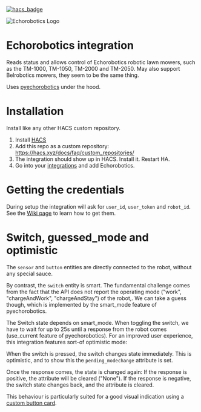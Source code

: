 [![hacs_badge](https://img.shields.io/badge/HACS-Custom-41BDF5.svg?style=for-the-badge)](https://github.com/hacs/integration)

<picture>
  <source media="(prefers-color-scheme: dark)" srcset="https://brands.home-assistant.io/_/echorobotics/dark_logo@2x.png">
  <img alt="Echorobotics Logo" src="https://brands.home-assistant.io/_/echorobotics/logo@2x.png">
</picture>

Echorobotics integration
========================

Reads status and allows control of Echorobotics robotic lawn mowers, such as the TM-1000, TM-1050, TM-2000 and TM-2050.
May also support Belrobotics mowers, they seem to be the same thing.

Uses [pyechorobotics](https://github.com/functionpointer/pyechorobotics) under the hood.

Installation
============

Install like any other HACS custom repository.
1. Install [HACS](https://hacs.xyz/)
2. Add this repo as a custom repository: https://hacs.xyz/docs/faq/custom_repositories/
3. The integration should show up in HACS. Install it. Restart HA.
4. Go into your [integrations](https://my.home-assistant.io/redirect/integrations/) and add Echorobotics.

Getting the credentials
=======================

During setup the integration will ask for `user_id`, `user_token` and `robot_id`.
See the [Wiki page](https://github.com/functionpointer/home-assistant-echorobotics-integration/wiki/Getting-login-credentials) to learn how to get them.

Switch, guessed_mode and optimistic
===================================

The ``sensor`` and ``button`` entities are directly connected to the robot, without any special sauce.

By contrast, the ``switch`` entity is smart.
The fundamental challenge comes from the fact that the API does not report the operating mode ("work", "chargeAndWork", "chargeAndStay") of the robot,.
We can take a guess though, which is implemented by the smart_mode feature of pyechorobotics.

The Switch state depends on smart_mode. When toggling the switch, we have to wait for up to 25s until a response from the robot comes (use_current feature of pyechorobotics).
For an improved user experience, this integration features sort-of optimistic mode:

When the switch is pressed, the switch changes state immediately.
This is optimistic, and to show this the ``pending_modechange`` attribute is set.

Once the response comes, the state is changed again:
If the response is positive, the attribute will be cleared ("None").
If the response is negative, the switch state changes back, and the attribute is cleared.

This behaviour is particularly suited for a good visual indication using a [custom button card](https://github.com/custom-cards/button-card).


